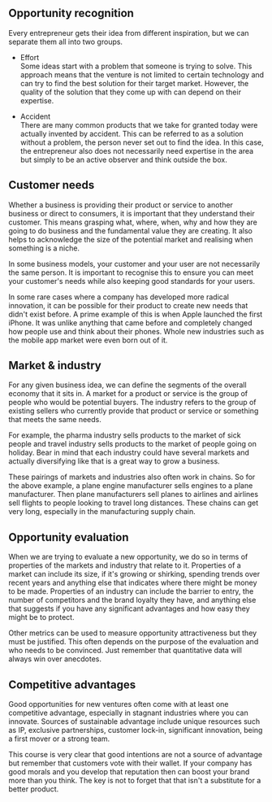 ## Opportunity recognition

Every entrepreneur gets their idea from different inspiration, but we can separate them all into two groups.

- Effort <br>
  Some ideas start with a problem that someone is trying to solve. This approach means that the venture is not limited to certain technology and can try to find the best solution for their target market. However, the quality of the solution that they come up with can depend on their expertise.

- Accident <br>
  There are many common products that we take for granted today were actually invented by accident. This can be referred to as a solution without a problem, the person never set out to find the idea. In this case, the entrepreneur also does not necessarily need expertise in the area but simply to be an active observer and think outside the box.

## Customer needs

Whether a business is providing their product or service to another business or direct to consumers, it is important that they understand their customer. This means grasping what, where, when, why and how they are going to do business and the fundamental value they are creating. It also helps to acknowledge the size of the potential market and realising when something is a niche.

In some business models, your customer and your user are not necessarily the same person. It is important to recognise this to ensure you can meet your customer's needs while also keeping good standards for your users.

In some rare cases where a company has developed more radical innovation, it can be possible for their product to create new needs that didn't exist before. A prime example of this is when Apple launched the first iPhone. It was unlike anything that came before and completely changed how people use and think about their phones. Whole new industries such as the mobile app market were even born out of it.

## Market & industry

For any given business idea, we can define the segments of the overall economy that it sits in. A market for a product or service is the group of people who would be potential buyers. The industry refers to the group of existing sellers who currently provide that product or service or something that meets the same needs.

For example, the pharma industry sells products to the market of sick people and travel industry sells products to the market of people going on holiday. Bear in mind that each industry could have several markets and actually diversifying like that is a great way to grow a business.

These pairings of markets and industries also often work in chains. So for the above example, a plane engine manufacturer sells engines to a plane manufacturer. Then plane manufacturers sell planes to airlines and airlines sell flights to people looking to travel long distances. These chains can get very long, especially in the manufacturing supply chain.

## Opportunity evaluation

When we are trying to evaluate a new opportunity, we do so in terms of properties of the markets and industry that relate to it. Properties of a market can include its size, if it's growing or shirking, spending trends over recent years and anything else that indicates where there might be money to be made. Properties of an industry can include the barrier to entry, the number of competitors and the brand loyalty they have, and anything else that suggests if you have any significant advantages and how easy they might be to protect.

Other metrics can be used to measure opportunity attractiveness but they must be justified. This often depends on the purpose of the evaluation and who needs to be convinced. Just remember that quantitative data will always win over anecdotes.

## Competitive advantages

Good opportunities for new ventures often come with at least one competitive advantage, especially in stagnant industries where you can innovate. Sources of sustainable advantage include unique resources such as IP, exclusive partnerships, customer lock-in, significant innovation, being a first mover or a strong team.

This course is very clear that good intentions are not a source of advantage but remember that customers vote with their wallet. If your company has good morals and you develop that reputation then can boost your brand more than you think. The key is not to forget that that isn't a substitute for a better product.

